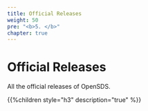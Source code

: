 ```yaml
---
title: Official Releases
weight: 50
pre: "<b>5. </b>"
chapter: true
---
```



# Official Releases

All the official releases of OpenSDS.

{{%children style="h3" description="true" %}}  
